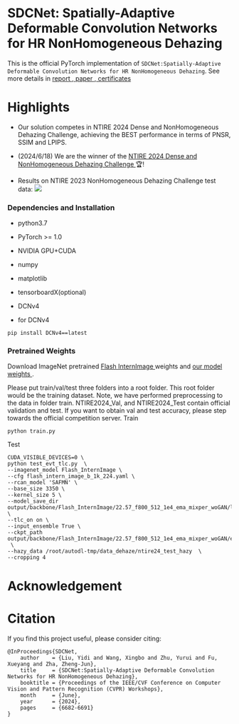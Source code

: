 # SDCNet: Spatially-Adaptive Deformable Convolution Networks for HR NonHomogeneous Dehazing
This is the official PyTorch implementation of `SDCNet:Spatially-Adaptive Deformable Convolution Networks for HR NonHomogeneous Dehazing`.
See more details in [ report ](https://openaccess.thecvf.com/content/CVPR2024W/NTIRE/papers/Ancuti_NTIRE_2024_Dense_and_Non-Homogeneous_Dehazing_Challenge_Report_CVPRW_2024_paper.pdf),[ paper ](https://openaccess.thecvf.com/content/CVPR2024W/NTIRE/papers/Liu_SDCNetSpatially-Adaptive_Deformable_Convolution_Networks_for_HR_NonHomogeneous_Dehazing_CVPRW_2024_paper.pdf),[ certificates ](https://cvlai.net/ntire/2024/NTIRE2024awards_certificates.pdf "悬停显示")


# Highlights
- Our solution competes in NTIRE 2024 Dense and NonHomogeneous Dehazing Challenge, achieving the BEST performance in terms of PNSR, SSIM and LPIPS.
- (2024/6/18) We are the winner of the [ NTIRE 2024 Dense and NonHomogeneous Dehazing Challenge ](https://codalab.lisn.upsaclay.fr/competitions/17529)🏆!

- Results on NTIRE 2023 NonHomogeneous Dehazing Challenge test data:
![](https://github.com/guodongxiaren/ImageCache/raw/master/Logo/foryou.gif)  
### Dependencies and Installation
- python3.7
- PyTorch >= 1.0
- NVIDIA GPU+CUDA
- numpy
- matplotlib
- tensorboardX(optional)
- DCNv4


- for DCNv4
```shell
pip install DCNv4==latest
```

### Pretrained Weights
Download ImageNet pretrained [ Flash InternImage ](https://github.com/OpenGVLab/DCNv4) weights and [ our model weights ]() .

Please put train/val/test three folders into a root folder. This root folder would be the training dataset. Note, we have performed preprocessing to the data in folder train.
NTIRE2024_Val, and NTIRE2024_Test contain official validation and test. If you want to obtain val and test accuracy, please step towards the official competition server.
Train
```
python train.py
```
Test
```shell
CUDA_VISIBLE_DEVICES=0 \
python test_evt_tlc.py  \
--imagenet_model Flash_InternImage \
--cfg flash_intern_image_b_1k_224.yaml \
--rcan_model 'SAFMN' \
--base_size 3350 \
--kernel_size 5 \
--model_save_dir output/backbone/Flash_InternImage/22.57_f800_512_1e4_ema_mixper_woGAN/last_test_tlc_3120 \
--tlc_on on \
--input_ensemble True \
--ckpt_path output/backbone/Flash_InternImage/22.57_f800_512_1e4_ema_mixper_woGAN/epoch800.pkl  \
--hazy_data /root/autodl-tmp/data_dehaze/ntire24_test_hazy  \
--cropping 4
```

# Acknowledgement

# Citation
If you find this project useful, please consider citing:
```
@InProceedings{SDCNet,
    author    = {Liu, Yidi and Wang, Xingbo and Zhu, Yurui and Fu, Xueyang and Zha, Zheng-Jun},
    title     = {SDCNet:Spatially-Adaptive Deformable Convolution Networks for HR NonHomogeneous Dehazing},
    booktitle = {Proceedings of the IEEE/CVF Conference on Computer Vision and Pattern Recognition (CVPR) Workshops},
    month     = {June},
    year      = {2024},
    pages     = {6682-6691}
}
```
